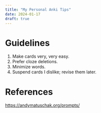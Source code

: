 ```yaml
---
title: "My Personal Anki Tips"
date: 2024-01-17
draft: true
---
```


# Guidelines

1. Make cards very, very easy.
2. Prefer cloze deletions.
3. Minimize words.
4. Suspend cards I dislike; revise them later.

# References

https://andymatuschak.org/prompts/
